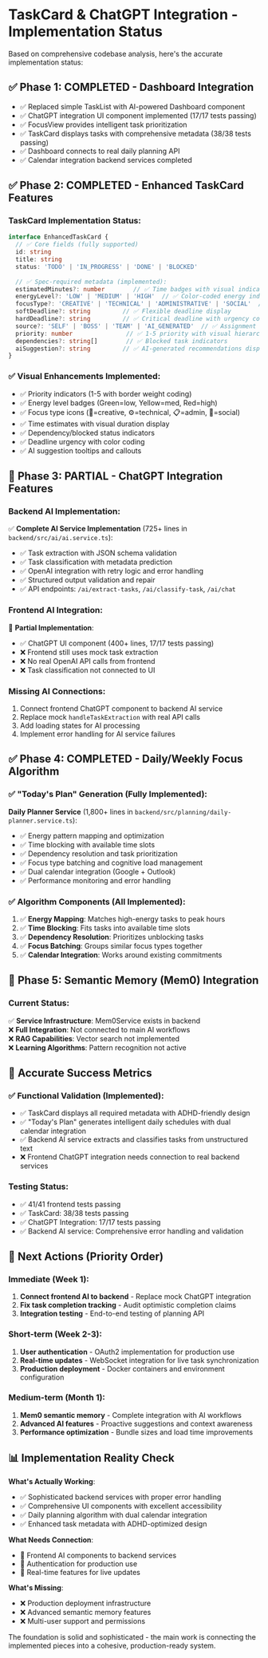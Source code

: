 # TaskCard & ChatGPT Integration - Implementation Status

Based on comprehensive codebase analysis, here's the accurate implementation status:

## ✅ Phase 1: COMPLETED - Dashboard Integration
- ✅ Replaced simple TaskList with AI-powered Dashboard component
- ✅ ChatGPT integration UI component implemented (17/17 tests passing)
- ✅ FocusView provides intelligent task prioritization
- ✅ TaskCard displays tasks with comprehensive metadata (38/38 tests passing)
- ✅ Dashboard connects to real daily planning API
- ✅ Calendar integration backend services completed

## ✅ Phase 2: COMPLETED - Enhanced TaskCard Features

### TaskCard Implementation Status:
```typescript
interface EnhancedTaskCard {
  // ✅ Core fields (fully supported)
  id: string
  title: string
  status: 'TODO' | 'IN_PROGRESS' | 'DONE' | 'BLOCKED'
  
  // ✅ Spec-required metadata (implemented):
  estimatedMinutes?: number        // ✅ Time badges with visual indicators
  energyLevel?: 'LOW' | 'MEDIUM' | 'HIGH'  // ✅ Color-coded energy indicators
  focusType?: 'CREATIVE' | 'TECHNICAL' | 'ADMINISTRATIVE' | 'SOCIAL'  // ✅ Icon-based focus types
  softDeadline?: string         // ✅ Flexible deadline display
  hardDeadline?: string         // ✅ Critical deadline with urgency colors
  source?: 'SELF' | 'BOSS' | 'TEAM' | 'AI_GENERATED'  // ✅ Assignment source badges
  priority: number               // ✅ 1-5 priority with visual hierarchy
  dependencies?: string[]        // ✅ Blocked task indicators
  aiSuggestion?: string         // ✅ AI-generated recommendations display
}
```

### ✅ Visual Enhancements Implemented:
- ✅ Priority indicators (1-5 with border weight coding)
- ✅ Energy level badges (Green=low, Yellow=med, Red=high)  
- ✅ Focus type icons (🎨=creative, ⚙️=technical, 📋=admin, 👥=social)
- ✅ Time estimates with visual duration display
- ✅ Dependency/blocked status indicators
- ✅ Deadline urgency with color coding
- ✅ AI suggestion tooltips and callouts

## 🔄 Phase 3: PARTIAL - ChatGPT Integration Features

### Backend AI Implementation:
✅ **Complete AI Service Implementation** (725+ lines in `backend/src/ai/ai.service.ts`):
- ✅ Task extraction with JSON schema validation
- ✅ Task classification with metadata prediction  
- ✅ OpenAI integration with retry logic and error handling
- ✅ Structured output validation and repair
- ✅ API endpoints: `/ai/extract-tasks`, `/ai/classify-task`, `/ai/chat`

### Frontend AI Integration:
🔄 **Partial Implementation**:
- ✅ ChatGPT UI component (400+ lines, 17/17 tests passing)
- ❌ Frontend still uses mock task extraction
- ❌ No real OpenAI API calls from frontend
- ❌ Task classification not connected to UI

### Missing AI Connections:
1. Connect frontend ChatGPT component to backend AI service
2. Replace mock `handleTaskExtraction` with real API calls
3. Add loading states for AI processing
4. Implement error handling for AI service failures

## ✅ Phase 4: COMPLETED - Daily/Weekly Focus Algorithm

### ✅ "Today's Plan" Generation (Fully Implemented):
**Daily Planner Service** (1,800+ lines in `backend/src/planning/daily-planner.service.ts`):
- ✅ Energy pattern mapping and optimization
- ✅ Time blocking with available time slots
- ✅ Dependency resolution and task prioritization
- ✅ Focus type batching and cognitive load management
- ✅ Dual calendar integration (Google + Outlook)
- ✅ Performance monitoring and error handling

### ✅ Algorithm Components (All Implemented):
1. ✅ **Energy Mapping**: Matches high-energy tasks to peak hours
2. ✅ **Time Blocking**: Fits tasks into available time slots
3. ✅ **Dependency Resolution**: Prioritizes unblocking tasks
4. ✅ **Focus Batching**: Groups similar focus types together
5. ✅ **Calendar Integration**: Works around existing commitments

## 🧠 Phase 5: Semantic Memory (Mem0) Integration

### Current Status:
✅ **Service Infrastructure**: Mem0Service exists in backend  
❌ **Full Integration**: Not connected to main AI workflows  
❌ **RAG Capabilities**: Vector search not implemented  
❌ **Learning Algorithms**: Pattern recognition not active

## 🎯 Accurate Success Metrics

### ✅ Functional Validation (Implemented):
- ✅ TaskCard displays all required metadata with ADHD-friendly design
- ✅ "Today's Plan" generates intelligent daily schedules with dual calendar integration
- ✅ Backend AI service extracts and classifies tasks from unstructured text
- ❌ Frontend ChatGPT integration needs connection to real backend services

### Testing Status:
- ✅ 41/41 frontend tests passing
- ✅ TaskCard: 38/38 tests passing  
- ✅ ChatGPT Integration: 17/17 tests passing
- ✅ Backend AI service: Comprehensive error handling and validation

## 🚀 Next Actions (Priority Order)

### Immediate (Week 1):
1. **Connect frontend AI to backend** - Replace mock ChatGPT integration
2. **Fix task completion tracking** - Audit optimistic completion claims
3. **Integration testing** - End-to-end testing of planning API

### Short-term (Week 2-3):
1. **User authentication** - OAuth2 implementation for production use
2. **Real-time updates** - WebSocket integration for live task synchronization
3. **Production deployment** - Docker containers and environment configuration

### Medium-term (Month 1):
1. **Mem0 semantic memory** - Complete integration with AI workflows
2. **Advanced AI features** - Proactive suggestions and context awareness
3. **Performance optimization** - Bundle sizes and load time improvements

## 📊 Implementation Reality Check

**What's Actually Working**:
- ✅ Sophisticated backend services with proper error handling
- ✅ Comprehensive UI components with excellent accessibility
- ✅ Daily planning algorithm with dual calendar integration
- ✅ Enhanced task metadata with ADHD-optimized design

**What Needs Connection**:
- 🔄 Frontend AI components to backend services
- 🔄 Authentication for production use
- 🔄 Real-time features for live updates

**What's Missing**:
- ❌ Production deployment infrastructure
- ❌ Advanced semantic memory features
- ❌ Multi-user support and permissions

The foundation is solid and sophisticated - the main work is connecting the implemented pieces into a cohesive, production-ready system.
